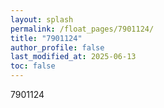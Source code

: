 ```yaml
---
layout: splash
permalink: /float_pages/7901124/
title: "7901124"
author_profile: false
last_modified_at: 2025-06-13
toc: false
---
```

 
7901124
